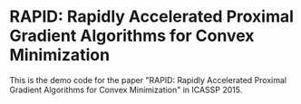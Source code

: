 # RAPID: Rapidly Accelerated Proximal Gradient Algorithms for Convex Minimization

This is the demo code for the paper "RAPID: Rapidly Accelerated Proximal Gradient Algorithms for Convex Minimization" in ICASSP 2015.
